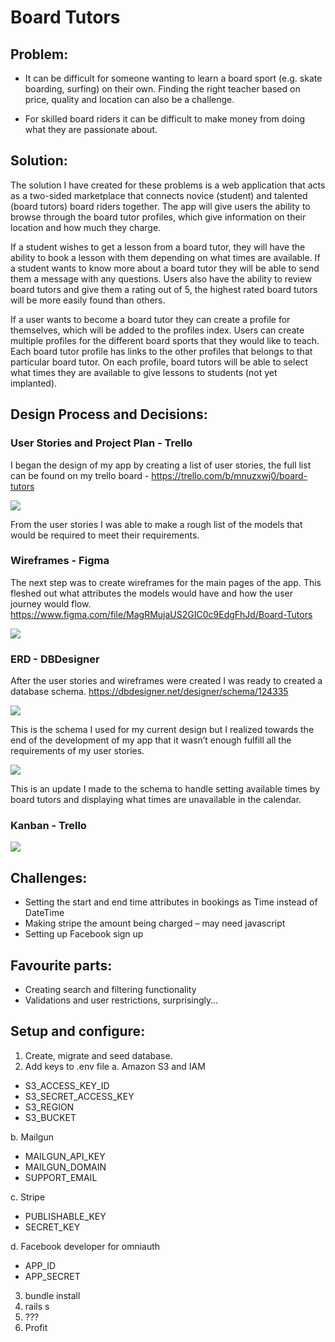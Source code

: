 # Board Tutors 

## Problem: 
-	It can be difficult for someone wanting to learn a board sport (e.g. skate boarding, surfing) on their own. Finding the right teacher based on price, quality and location can also be a challenge.

-	For skilled board riders it can be difficult to make money from doing what they are passionate about.

## Solution:
The solution I have created for these problems is a web application that acts as a two-sided marketplace that connects novice (student) and talented (board tutors) board riders together. The app will give users the ability to browse through the board tutor profiles, which give information on their location and how much they charge.

If a student wishes to get a lesson from a board tutor, they will have the ability to book a lesson with them depending on what times are available. If a student wants to know more about a board tutor they will be able to send them a message with any questions. Users also have the ability to review board tutors and give them a rating out of 5, the highest rated board tutors will be more easily found than others.

If a user wants to become a board tutor they can create a profile for themselves, which will be added to the profiles index. Users can create multiple profiles for the different board sports that they would like to teach. Each board tutor profile has links to the other profiles that belongs to that particular board tutor. On each profile, board tutors will be able to select what times they are available to give lessons to students (not yet implanted).

## Design Process and Decisions:

### User Stories and Project Plan - Trello
I began the design of my app by creating a list of user stories, the full list can be found on my trello board - https://trello.com/b/mnuzxwj0/board-tutors

![](app/assets/images/user-stories.png)

From the user stories I was able to make a rough list of the models that would be required to meet their requirements. 

### Wireframes - Figma
The next step was to create wireframes for the main pages of the app. This fleshed out what attributes the models would have and how the user journey would flow. https://www.figma.com/file/MagRMujaUS2GIC0c9EdgFhJd/Board-Tutors 

![](app/assets/images/wireframes.png)

### ERD - DBDesigner
After the user stories and wireframes were created I was ready to created a database schema. https://dbdesigner.net/designer/schema/124335

![](app/assets/images/erd.png)

This is the schema I used for my current design but I realized towards the end of the development of my app that it wasn’t enough fulfill all the requirements of my user stories. 

![](app/assets/images/erd-update.png)

This is an update I made to the schema to handle setting available times by board tutors and displaying what times are unavailable in the calendar.

### Kanban - Trello

![](app/assets/images/agile-plan.png)

## Challenges:
-	Setting the start and end time attributes in bookings as Time instead of DateTime
-	Making stripe the amount being charged – may need javascript
-	Setting up Facebook sign up

## Favourite parts:
-	Creating search and filtering functionality
-	Validations and user restrictions, surprisingly…

## Setup and configure:
1.	Create, migrate and seed database.
2.	Add keys to .env file
a.	Amazon S3 and IAM
-	S3_ACCESS_KEY_ID
-	S3_SECRET_ACCESS_KEY
-	S3_REGION
-	S3_BUCKET

b. Mailgun
-	MAILGUN_API_KEY
-	MAILGUN_DOMAIN
-	SUPPORT_EMAIL

c. Stripe
-	PUBLISHABLE_KEY
-	SECRET_KEY

d. Facebook developer for omniauth
-	APP_ID
-	APP_SECRET

3.	bundle install
4.	rails s
5.	???
6.	Profit

